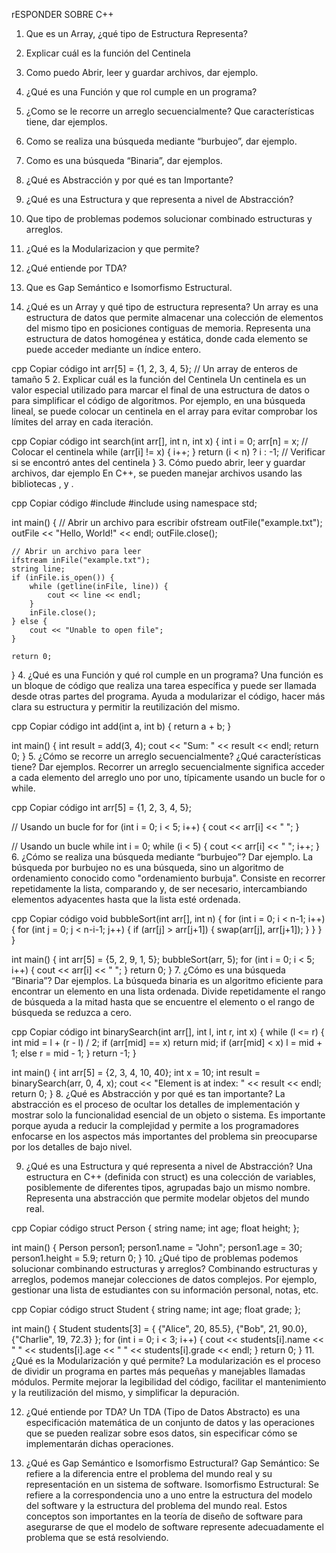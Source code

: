 
rESPONDER SOBRE C++
1. Que es un Array, ¿qué tipo de Estructura Representa?
2. Explicar cuál es la función del Centinela
3. Como puedo Abrir, leer y guardar archivos, dar ejemplo.
4. ¿Qué es una Función y que rol cumple en un programa?
5. ¿Como se le recorre un arreglo secuencialmente? Que características tiene, dar ejemplos.
6. Como se realiza una búsqueda mediante “burbujeo”, dar ejemplo.
7. Como es una búsqueda “Binaria”, dar ejemplos.
8. ¿Qué es Abstracción y por qué es tan Importante?
9. ¿Qué es una Estructura y que representa a nivel de Abstracción?
10. Que tipo de problemas podemos solucionar combinado estructuras y arreglos.
11. ¿Qué es la Modularizacion y que permite?
12. ¿Qué entiende por TDA?
13. Que es Gap Semántico e Isomorfismo Estructural.


1. ¿Qué es un Array y qué tipo de estructura representa?
Un array es una estructura de datos que permite almacenar una colección de elementos del mismo tipo en posiciones contiguas de memoria. Representa una estructura de datos homogénea y estática, donde cada elemento se puede acceder mediante un índice entero.

cpp
Copiar código
int arr[5] = {1, 2, 3, 4, 5}; // Un array de enteros de tamaño 5
2. Explicar cuál es la función del Centinela
Un centinela es un valor especial utilizado para marcar el final de una estructura de datos o para simplificar el código de algoritmos. Por ejemplo, en una búsqueda lineal, se puede colocar un centinela en el array para evitar comprobar los límites del array en cada iteración.

cpp
Copiar código
int search(int arr[], int n, int x) {
    int i = 0;
    arr[n] = x; // Colocar el centinela
    while (arr[i] != x) {
        i++;
    }
    return (i < n) ? i : -1; // Verificar si se encontró antes del centinela
}
3. Cómo puedo abrir, leer y guardar archivos, dar ejemplo
En C++, se pueden manejar archivos usando las bibliotecas <fstream>, <ifstream> y <ofstream>.

cpp
Copiar código
#include <iostream>
#include <fstream>
using namespace std;

int main() {
    // Abrir un archivo para escribir
    ofstream outFile("example.txt");
    outFile << "Hello, World!" << endl;
    outFile.close();
    
    // Abrir un archivo para leer
    ifstream inFile("example.txt");
    string line;
    if (inFile.is_open()) {
        while (getline(inFile, line)) {
            cout << line << endl;
        }
        inFile.close();
    } else {
        cout << "Unable to open file";
    }

    return 0;
}
4. ¿Qué es una Función y qué rol cumple en un programa?
Una función es un bloque de código que realiza una tarea específica y puede ser llamada desde otras partes del programa. Ayuda a modularizar el código, hacer más clara su estructura y permitir la reutilización del mismo.

cpp
Copiar código
int add(int a, int b) {
    return a + b;
}

int main() {
    int result = add(3, 4);
    cout << "Sum: " << result << endl;
    return 0;
}
5. ¿Cómo se recorre un arreglo secuencialmente? ¿Qué características tiene? Dar ejemplos.
Recorrer un arreglo secuencialmente significa acceder a cada elemento del arreglo uno por uno, típicamente usando un bucle for o while.

cpp
Copiar código
int arr[5] = {1, 2, 3, 4, 5};

// Usando un bucle for
for (int i = 0; i < 5; i++) {
    cout << arr[i] << " ";
}

// Usando un bucle while
int i = 0;
while (i < 5) {
    cout << arr[i] << " ";
    i++;
}
6. ¿Cómo se realiza una búsqueda mediante “burbujeo”? Dar ejemplo.
La búsqueda por burbujeo no es una búsqueda, sino un algoritmo de ordenamiento conocido como "ordenamiento burbuja". Consiste en recorrer repetidamente la lista, comparando y, de ser necesario, intercambiando elementos adyacentes hasta que la lista esté ordenada.

cpp
Copiar código
void bubbleSort(int arr[], int n) {
    for (int i = 0; i < n-1; i++) {
        for (int j = 0; j < n-i-1; j++) {
            if (arr[j] > arr[j+1]) {
                swap(arr[j], arr[j+1]);
            }
        }
    }
}

int main() {
    int arr[5] = {5, 2, 9, 1, 5};
    bubbleSort(arr, 5);
    for (int i = 0; i < 5; i++) {
        cout << arr[i] << " ";
    }
    return 0;
}
7. ¿Cómo es una búsqueda “Binaria”? Dar ejemplos.
La búsqueda binaria es un algoritmo eficiente para encontrar un elemento en una lista ordenada. Divide repetidamente el rango de búsqueda a la mitad hasta que se encuentre el elemento o el rango de búsqueda se reduzca a cero.

cpp
Copiar código
int binarySearch(int arr[], int l, int r, int x) {
    while (l <= r) {
        int mid = l + (r - l) / 2;
        if (arr[mid] == x)
            return mid;
        if (arr[mid] < x)
            l = mid + 1;
        else
            r = mid - 1;
    }
    return -1;
}

int main() {
    int arr[5] = {2, 3, 4, 10, 40};
    int x = 10;
    int result = binarySearch(arr, 0, 4, x);
    cout << "Element is at index: " << result << endl;
    return 0;
}
8. ¿Qué es Abstracción y por qué es tan importante?
La abstracción es el proceso de ocultar los detalles de implementación y mostrar solo la funcionalidad esencial de un objeto o sistema. Es importante porque ayuda a reducir la complejidad y permite a los programadores enfocarse en los aspectos más importantes del problema sin preocuparse por los detalles de bajo nivel.

9. ¿Qué es una Estructura y qué representa a nivel de Abstracción?
Una estructura en C++ (definida con struct) es una colección de variables, posiblemente de diferentes tipos, agrupadas bajo un mismo nombre. Representa una abstracción que permite modelar objetos del mundo real.

cpp
Copiar código
struct Person {
    string name;
    int age;
    float height;
};

int main() {
    Person person1;
    person1.name = "John";
    person1.age = 30;
    person1.height = 5.9;
    return 0;
}
10. ¿Qué tipo de problemas podemos solucionar combinando estructuras y arreglos?
Combinando estructuras y arreglos, podemos manejar colecciones de datos complejos. Por ejemplo, gestionar una lista de estudiantes con su información personal, notas, etc.

cpp
Copiar código
struct Student {
    string name;
    int age;
    float grade;
};

int main() {
    Student students[3] = {
        {"Alice", 20, 85.5},
        {"Bob", 21, 90.0},
        {"Charlie", 19, 72.3}
    };
    for (int i = 0; i < 3; i++) {
        cout << students[i].name << " " << students[i].age << " " << students[i].grade << endl;
    }
    return 0;
}
11. ¿Qué es la Modularización y qué permite?
La modularización es el proceso de dividir un programa en partes más pequeñas y manejables llamadas módulos. Permite mejorar la legibilidad del código, facilitar el mantenimiento y la reutilización del mismo, y simplificar la depuración.

12. ¿Qué entiende por TDA?
Un TDA (Tipo de Datos Abstracto) es una especificación matemática de un conjunto de datos y las operaciones que se pueden realizar sobre esos datos, sin especificar cómo se implementarán dichas operaciones.

13. ¿Qué es Gap Semántico e Isomorfismo Estructural?
Gap Semántico: Se refiere a la diferencia entre el problema del mundo real y su representación en un sistema de software.
Isomorfismo Estructural: Se refiere a la correspondencia uno a uno entre la estructura del modelo del software y la estructura del problema del mundo real.
Estos conceptos son importantes en la teoría de diseño de software para asegurarse de que el modelo de software represente adecuadamente el problema que se está resolviendo.